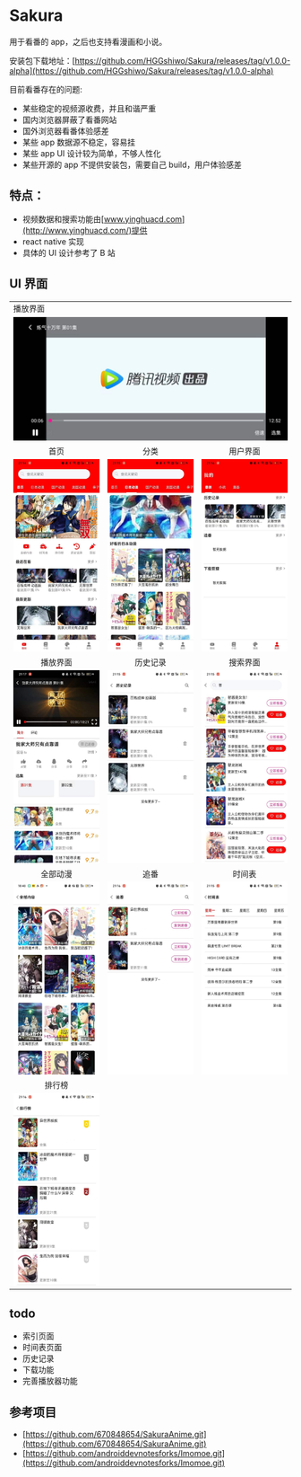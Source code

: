 # Sakura

用于看番的 app，之后也支持看漫画和小说。

安装包下载地址：[https://github.com/HGGshiwo/Sakura/releases/tag/v1.0.0-alpha](https://github.com/HGGshiwo/Sakura/releases/tag/v1.0.0-alpha)

目前看番存在的问题:

- 某些稳定的视频源收费，并且和谐严重
- 国内浏览器屏蔽了看番网站
- 国外浏览器看番体验感差
- 某些 app 数据源不稳定，容易挂
- 某些 app UI 设计较为简单，不够人性化
- 某些开源的 app 不提供安装包，需要自己 build，用户体验感差

## 特点：

- 视频数据和搜索功能由[www.yinghuacd.com](http://www.yinghuacd.com/)提供
- react native 实现
- 具体的 UI 设计参考了 B 站

## UI 界面

<table>
   <tr>
    <td colspan=3>播放界面</td>
  </tr>
  <tr>
    <td colspan=3><img src="./img/play2.jpg" ></td>
  </tr>
  <tr>
    <td align=center>首页</td>
    <td align=center>分类</td>
    <td align=center>用户界面</td>
  </tr>
  <tr>
    <td><img src="./img/home.jpg" width=270 ></td>
    <td><img src="./img/japan.jpg" width=270 ></td>
    <td><img src="./img/user.jpg" width=270 ></td>
  </tr>
  <tr>
    <td align=center>播放界面</td>
    <td align=center>历史记录</td>
    <td align=center>搜索界面</td>
  </tr>
  <tr>
    <td><img src="./img/play.jpg" width=270 ></td>
    <td><img src="./img/history.jpg" width=270 ></td>
    <td><img src="./img/search.jpg" width=270 ></td>
  </tr>
    <tr>
    <td align=center>全部动漫</td>
    <td align=center>追番</td>
    <td align=center>时间表</td>
  </tr>
  <tr>
    <td><img src="./img/all.jpg" width=270 ></td>
    <td><img src="./img/follow.jpg" width=270 ></td>
    <td><img src="./img/schedule.jpg" width=270 ></td>
  </tr>
    </tr>
    <tr>
    <td align=center>排行榜</td>
    <!-- <td align=center>追番</td>
    <td align=center>时间表</td> -->
  </tr>
    <tr>
    <td><img src="./img/ranking.jpg" width=270 ></td>
    <!-- <td><img src="./img/follow.jpg" width=270 ></td>
    <td><img src="./img/schedule.jpg" width=270 ></td> -->
  </tr>
 </table>

## todo

- 索引页面
- 时间表页面
- 历史记录
- 下载功能
- 完善播放器功能

## 参考项目

- [https://github.com/670848654/SakuraAnime.git](https://github.com/670848654/SakuraAnime.git)
- [https://github.com/androiddevnotesforks/Imomoe.git](https://github.com/androiddevnotesforks/Imomoe.git)
